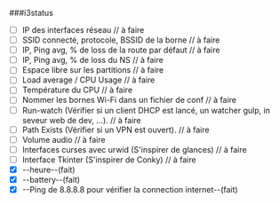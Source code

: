 ###i3status
- [ ] IP des interfaces réseau // à faire
- [ ] SSID connecté, protocole, BSSID de la borne // à faire
- [ ] IP, Ping avg, % de loss de la route par défaut // à faire
- [ ] IP, Ping avg, % de loss du NS // à faire
- [ ] Espace libre sur les partitions // à faire
- [ ] Load average / CPU Usage // à faire
- [ ] Température du CPU // à faire
- [ ] Nommer les bornes Wi-Fi dans un fichier de conf // à faire
- [ ] Run-watch (Vérifier si un client DHCP est lancé, un watcher gulp, in seveur web de dev, ...). // à faire
- [ ] Path Exists (Vérifier si un VPN est ouvert). // à faire
- [ ] Volume audio // à faire
- [ ] Interfaces curses avec urwid (S'inspirer de glances) // à faire
- [ ] Interface Tkinter (S'inspirer de Conky) // à faire
- [x] --heure--(fait)
- [x] --battery--(fait)
- [x] --Ping de 8.8.8.8 pour vérifier la connection internet--(fait)
